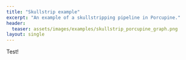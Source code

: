 ```yaml
---
title: "Skullstrip example"
excerpt: "An example of a skullstripping pipeline in Porcupine."
header:
  teaser: assets/images/examples/skullstrip_porcupine_graph.png
layout: single
---
```


Test!
